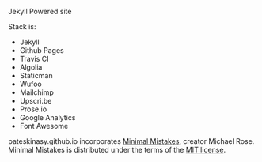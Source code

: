 Jekyll Powered site

Stack is:
- Jekyll
- Github Pages
- Travis CI
- Algolia
- Staticman
- Wufoo
- Mailchimp
- Upscri.be
- Prose.io
- Google Analytics
- Font Awesome

pateskinasy.github.io incorporates [Minimal Mistakes](https://github.com/mmistakes/minimal-mistakes), creator Michael Rose. Minimal Mistakes is distributed under the terms of the [MIT license](https://opensource.org/licenses/MIT).
